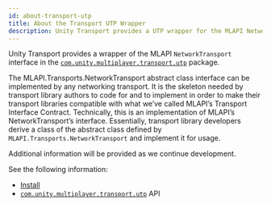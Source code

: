 ```yaml
---
id: about-transport-utp
title: About the Transport UTP Wrapper
description: Unity Transport provides a UTP wrapper for the MLAPI NetworkTransport interface.
---
```


Unity Transport provides a wrapper of the MLAPI `NetworkTransport` interface in the [`com.unity.multiplayer.transport.utp`](../transport-api/introduction.md) package.

The MLAPI.Transports.NetworkTransport abstract class interface can be implemented by any networking transport. It is the skeleton needed by transport library authors to code for and to implement in order to make their transport libraries compatible with what we’ve called MLAPI’s Transport Interface Contract. Technically, this is an implementation of MLAPI’s NetworkTransport’s interface. Essentially, transport library developers derive a class of the abstract class defined by `MLAPI.Transports.NetworkTransport` and implement it for usage.

Additional information will be provided as we continue development.

See the following information:

* [Install](install.md)
* [`com.unity.multiplayer.transport.utp`](../transport-api/introduction.md) API